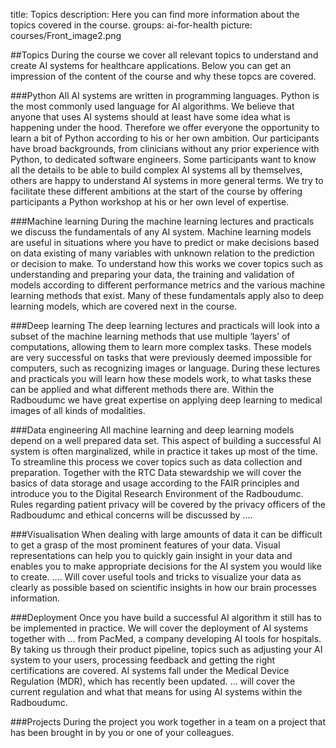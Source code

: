 title: Topics
description: Here you can find more information about the topics covered in the course.
groups: ai-for-health
picture: courses/Front_image2.png

##Topics
During the course we cover all relevant topics to understand and create AI systems for healthcare applications. Below you can get an impression of the content of the course and why these topcs are covered.

###Python
All AI systems are written in programming languages. Python is the most commonly used language for AI algorithms. We believe that anyone that uses AI systems should at least have some idea what is happening under the hood. Therefore we offer everyone the opportunity to learn a bit of Python according to his or her own ambition. Our participants have broad backgrounds, from clinicians without any prior experience with Python, to dedicated software engineers.  Some participants want to know all the details to be able to build complex AI systems all by themselves, others are happy to understand AI systems in more general terms. We try to facilitate these different ambitions at the start of the course by offering participants a Python workshop at his or her own level of expertise.

###Machine learning
During the machine learning lectures and practicals we discuss the fundamentals of any AI system. Machine learning models are useful in situations where you have to predict or make decisions based on data existing of many variables with unknown relation to the prediction or decision to make. To understand how this works we cover topics such as understanding and preparing your data, the training and validation of models according to different performance metrics and the various machine learning methods that exist. Many of these fundamentals apply also to deep learning models, which are covered next in the course.

###Deep learning
The deep learning lectures and practicals will look into a subset of the machine learning methods that use multiple ‘layers’ of computations, allowing them to learn more complex tasks. These models are very successful on tasks that were previously deemed impossible for computers, such as recognizing images or language. During these lectures and practicals you will learn how these models work, to what tasks these can be applied and what different methods there are. Within the Radboudumc we have great expertise on applying deep learning to medical images of all kinds of modalities. 

###Data engineering
All machine learning and deep learning models depend on a well prepared data set. This aspect of building a successful AI system is often marginalized, while in practice it takes up most of the time. To streamline this process we cover topics such as data collection and preparation. Together with the RTC Data stewardship we will cover the basics of data storage and usage according to the FAIR principles and introduce you to the Digital Research Environment of the Radboudumc. Rules regarding patient privacy will be covered by the privacy officers of the Radboudumc and ethical concerns will be discussed by ….

###Visualisation
When dealing with large amounts of data it can be difficult to get a grasp of the most prominent features of your data. Visual representations can help you to quickly gain insight in your data and enables you to make appropriate decisions for the AI system you would like to create. …. Will cover useful tools and tricks to visualize your data as clearly as possible based on scientific insights in how our brain processes information.

###Deployment
Once you have build a successful AI algorithm it still has to be implemented in practice. We will cover the deployment of AI systems together with … from PacMed, a company developing AI tools for hospitals. By taking us through their product pipeline, topics such as adjusting your AI system to your users, processing feedback and getting the right certifications are covered. AI systems fall under the Medical Device Regulation (MDR), which has recently been updated. … will cover the current regulation and what that means for using AI systems within the Radboudumc.

###Projects
During the project you work together in a team on a project that has been brought in by you or one of your colleagues. 
